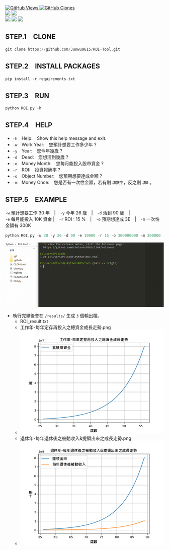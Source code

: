 <a href='https://github.com/Junwu0615/ROI-Tool'><img alt='GitHub Views' src='https://views.whatilearened.today/views/github/Junwu0615/ROI-Tool.svg'> 
<a href='https://github.com/Junwu0615/ROI-Tool'><img alt='GitHub Clones' src='https://img.shields.io/badge/dynamic/json?color=success&label=Clone&query=count_total&url=https://gist.githubusercontent.com/Junwu0615/6c605b43f1b9dcb93f9c7b6c1a5103ab/raw/ROI-Tool_clone.json&logo=github'> </br>
[![](https://img.shields.io/badge/Project-ROI-blue.svg?style=plastic)](https://github.com/Junwu0615/ROI-Tool) 
[![](https://img.shields.io/badge/Language-Python_3.12.0-blue.svg?style=plastic)](https://www.python.org/) </br>
[![](https://img.shields.io/badge/Package-Pandas_2.1.4-green.svg?style=plastic)](https://pypi.org/project/pandas/) 
[![](https://img.shields.io/badge/Package-Matplotlib_3.8.2-green.svg?style=plastic)](https://pypi.org/project/matplotlib/) 
[![](https://img.shields.io/badge/Package-ArgumentParser_1.2.1-green.svg?style=plastic)](https://pypi.org/project/argumentparser/) 

## STEP.1　CLONE
```py
git clone https://github.com/Junwu0615/ROI-Tool.git
```

## STEP.2　INSTALL PACKAGES
```py
pip install -r requirements.txt
```

## STEP.3　RUN 
```py
python ROI.py -h
```

## STEP.4　HELP
- `-h`　Help:　Show this help message and exit.
- `-w`　Work Year:　您預計想要工作多少年 ?
- `-y`　Year:　您今年幾歲 ?
- `-d`　Dead:　您想活到幾歲 ?
- `-e`　Money Month:　您每月能投入股市資金 ?
- `-r`　ROI:　投資報酬率 ?
- `-o`　Object Number:　您預期想要達成金額 ?
- `-m`　Money Once:　您是否有一次性金額，若有則 `填數字`，反之則 `填0` 。


## STEP.5　EXAMPLE
`-w` 預計想要工作 30 年　|　`-y` 今年 26 歲　|　`-d` 活到 90 歲　|　<br/>
`-e` 每月能投入 10K 資金 |　`-r` ROI : 15 %　|　`-o` 預期想達成 3E　|　`-m` 一次性金額有 300K
```py
python ROI.py -w 30 -y 26 -d 90 -e 10000 -r 15 -o 300000000 -m 300000
```
![範例動圖](sample.gif)
- 執行完畢後會在 `/results/` 生成 `3` 個輸出檔。
  - ROI_result.txt
  - 工作年-每年定存再投入之總資金成長走勢.png
  - <img  height=330 width=460 src="https://github.com/Junwu0615/ROI-Tool/blob/main/results/%E5%B7%A5%E4%BD%9C%E5%B9%B4-%E6%AF%8F%E5%B9%B4%E5%AE%9A%E5%AD%98%E5%86%8D%E6%8A%95%E5%85%A5%E4%B9%8B%E7%B8%BD%E8%B3%87%E9%87%91%E6%88%90%E9%95%B7%E8%B5%B0%E5%8B%A2.png"/>
  - 退休年-每年退休後之被動收入&提領出來之成長走勢.png
  - <img  height=330 width=460 src="https://github.com/Junwu0615/ROI-Tool/blob/main/results/%E9%80%80%E4%BC%91%E5%B9%B4-%E6%AF%8F%E5%B9%B4%E9%80%80%E4%BC%91%E5%BE%8C%E4%B9%8B%E8%A2%AB%E5%8B%95%E6%94%B6%E5%85%A5%26%E6%8F%90%E9%A0%98%E5%87%BA%E4%BE%86%E4%B9%8B%E6%88%90%E9%95%B7%E8%B5%B0%E5%8B%A2.png"/>